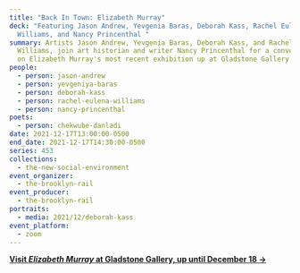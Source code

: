 ```yaml
---
title: "Back In Town: Elizabeth Murray"
deck: "Featuring Jason Andrew, Yevgenia Baras, Deborah Kass, Rachel Eulena
  Williams, and Nancy Princenthal "
summary: Artists Jason Andrew, Yevgenia Baras, Deborah Kass, and Rachel Eulena
  Williams, join art historian and writer Nancy Princenthal for a conversation
  on Elizabeth Murray's most recent exhibition up at Gladstone Gallery.
people:
  - person: jason-andrew
  - person: yevgeniya-baras
  - person: deborah-kass
  - person: rachel-eulena-williams
  - person: nancy-princenthal
poets:
  - person: chekwube-danladi
date: 2021-12-17T13:00:00-0500
end_date: 2021-12-17T14:30:00-0500
series: 453
collections:
  - the-new-social-environment
event_organizer:
  - the-brooklyn-rail
event_producer:
  - the-brooklyn-rail
portraits:
  - media: 2021/12/deborah-kass
event_platform:
  - zoom
---
```

**[Visit *Elizabeth Murray* at Gladstone Gallery, up until December 18 →](https://www.gladstonegallery.com/exhibition/9197/elizabeth-murray/installation-views)**